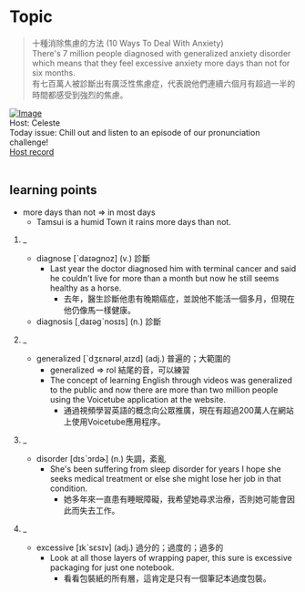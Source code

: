 # Topic

> 十種消除焦慮的方法 (10 Ways To Deal With Anxiety) <br>
> There's 7 million people diagnosed with generalized anxiety disorder which means that they feel excessive anxiety more days than not for six months. <br>
> 有七百萬人被診斷出有廣泛性焦慮症，代表說他們連續六個月有超過一半的時間都感受到強烈的焦慮。 <br>

[![Image](https://cdn.voicetube.com/assets/thumbnails/IAJ7KCuN3zA.jpg)](https://www.youtube.com/embed/IAJ7KCuN3zA?rel=0&showinfo=0&cc_load_policy=0&controls=1&autoplay=1&iv_load_policy=3&playsinline=1&wmode=transparent&start=7&end=16&enablejsapi=1&origin=https://tw.voicetube.com&widgetid=1)<br>
Host: Celeste
<br>Today issue: Chill out and listen to an episode of our pronunciation challenge!
<br>
[Host record](https://cdn.voicetube.com/tmp/everyday_records/celeste.chen/2924.mp3)
<br><br>
## learning points
* more days than not => in most days
    - Tamsui is a humid Town it rains more days than not.
1. _
	* diagnose [ˋdaɪəgnoz] (v.) 診斷
        - Last year the doctor diagnosed him with terminal cancer and said he couldn't live for more than a month but now he still seems healthy as a horse.
            + 去年，醫生診斷他患有晚期癌症，並說他不能活一個多月，但現在他仍像馬一樣健康。
	* diagnosis [͵daɪəgˋnosɪs] (n.) 診斷

2. _
	* generalized [ˋdʒɛnərəl͵aɪzd] (adj.) 普遍的；大範圍的
        - generalized => rol 結尾的音，可以練習
        - The concept of learning English through videos was generalized to the public and now there are more than two million people using the Voicetube application at the website.
            + 通過視頻學習英語的概念向公眾推廣，現在有超過200萬人在網站上使用Voicetube應用程序。

3. _
	* disorder [dɪsˋɔrdɚ] (n.) 失調，紊亂
        - She's been suffering from sleep disorder for years I hope she seeks medical treatment or else she might lose her job in that condition.
            + 她多年來一直患有睡眠障礙，我希望她尋求治療，否則她可能會因此而失去工作。

4. _
	* excessive [ɪkˋsɛsɪv] (adj.) 過分的；過度的；過多的
        - Look at all those layers of wrapping paper, this sure is excessive packaging for just one notebook.
            + 看看包裝紙的所有層，這肯定是只有一個筆記本過度包裝。

